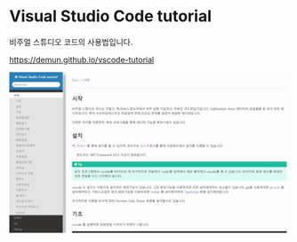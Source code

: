 # Visual Studio Code tutorial

비주얼 스튜디오 코드의 사용법입니다.  

https://demun.github.io/vscode-tutorial

![소개](./docs/img/0078.jpg)
